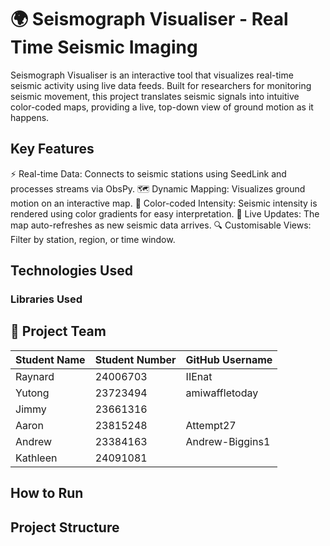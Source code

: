# 🌍 Seismograph Visualiser - Real Time Seismic Imaging 
Seismograph Visualiser is an interactive tool that visualizes real-time seismic activity using live data feeds. Built for researchers for monitoring seismic movement, this project translates seismic signals into intuitive color-coded maps, providing a live, top-down view of ground motion as it happens.

## Key Features 
⚡ Real-time Data: Connects to seismic stations using SeedLink and processes streams via ObsPy.
🗺️ Dynamic Mapping: Visualizes ground motion on an interactive map.
🎨 Color-coded Intensity: Seismic intensity is rendered using color gradients for easy interpretation.
🔁 Live Updates: The map auto-refreshes as new seismic data arrives.
🔍 Customisable Views: Filter by station, region, or time window.

## Technologies Used

### Libraries Used 

## 👥 Project Team

| Student Name | Student Number | GitHub Username   |
|--------------|----------------|-------------------|
| Raynard      | 24006703       | IIEnat            |
| Yutong       | 23723494       | amiwaffletoday    |
| Jimmy        | 23661316       |
| Aaron        | 23815248       | Attempt27         |
| Andrew       | 23384163       | Andrew-Biggins1   |
| Kathleen     | 24091081       |

## How to Run

## Project Structure


